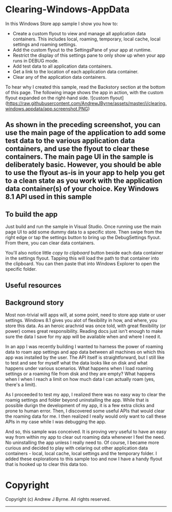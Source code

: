 Clearing-Windows-AppData
========================

In this Windows Store app sample I show you how to:

 - Create a custom flyout to view and manage all application data containers. This includes local, roaming, temporary, local cache, local settings and roaming settings.
 - Add the custom flyout to the SettingsPane of your app at runtime.
 - Restrict the display of this settings pane to only show up when your app runs in DEBUG mode.
 - Add test data to all application data containers.
 - Get a link to the location of each application data container.
 - Clear any of the application data containers.

To hear why I created this sample, read the Backstory section at the bottom of this page. 
The following image shows the app in action, with the custom flyout expanded on the right-hand side.
![custom flyout] (https://raw.githubusercontent.com/AndrewJByrne/assets/master/i/clearing.windows.appdata/app.screenshot.PNG)

As shown in the preceding screenshot, you can use the main page of the application to add some test data to the various application data containers, and use the flyout to clear these containers. The main page UI in the sample is deliberately basic. However, you should be able to use the flyout as-is in your app to help you get to a clean state as you work with the application data container(s) of your choice. 
Key Windows 8.1 API used in this sample
-------

To build the app
----
Just build and run the sample in Visual Studio. Once running use the main page UI to add some dummy data to a specific store. Then swipe from the right edge or tap the settings button to bring up the DebugSettings flyout. From there, you can clear data containers. 

You'll also notice little *copy to clipboard* button beside each data container in the settings flyout. Tapping this will load the path to that container into the clipboard. You can then paste that into Windows Explorer to open the specific folder. 

Useful resources
-------

Background story
-------
Most non-trivial will apps will, at some point, need to store app state or user settings. Windows 8.1 gives you alot of flexibility in how, and where, you store this data. As an heroic arachnid was once told, with great flexibility (or power) comes great responsibility. Reading docs just isn't enough to make sure the data I save for my app will be available when and where I need it. 

In an app I was recently building I wanted to harness the power of roaming data to roam app settings and app data between all machines on which this app was installed by the user. The API itself is straightforward, but I still like to test and see for myself what the data looks like on disk and what happens under various scenarios. What happens when I load roaming settings or a roaming file from disk and they are empty? What happens when I when I reach a limit on how much data I can actually roam (yes, there's a limit). 

As I proceeded to test my app, I realized there was no easy way to clear the roamig settings and folder beyond uninstalling the app. While that is possible durign the development of my app, it is a few extra clicks and prone to human error. Then, I discovered some useful APIs that would clear the roaming data for me. I then realized I really would only want to call these APIs in my case while I was debugging the app. 

And so, this sample was conceived. It is proving very useful to have an easy way from within my app to clear out roaming data whenever I feel the need. No uninstalling the app unless I really need to. Of course, I became more curious and decided to play with celaring out other application data containers - local, local cache, local settings and the temporary folder. I added these explorations to this sample too and now I have a handy flyout that is hooked up to clear this data too. 

Copyright
=======

Copyright (c) Andrew J Byrne. All rights reserved.

----------
